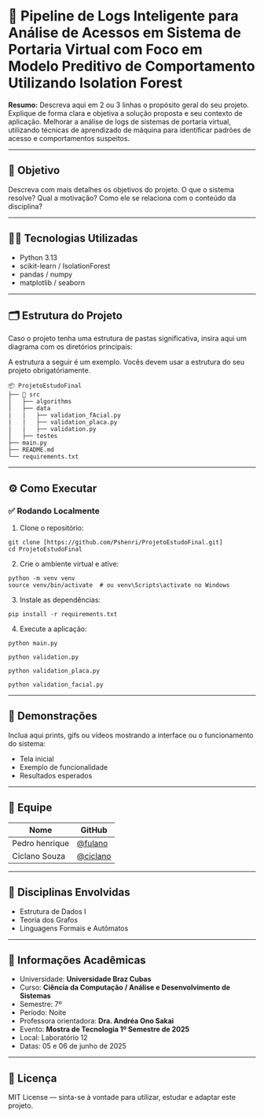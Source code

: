 # 🚀 Pipeline de Logs Inteligente para Análise de Acessos em Sistema de Portaria Virtual com Foco em Modelo Preditivo de Comportamento Utilizando Isolation Forest

**Resumo:** Descreva aqui em 2 ou 3 linhas o propósito geral do seu projeto. Explique de forma clara e objetiva a solução proposta e seu contexto de aplicação.
Melhorar a análise de logs de sistemas de portaria virtual, utilizando técnicas de aprendizado de máquina para identificar padrões de acesso e comportamentos suspeitos.

---

## 🎯 Objetivo

Descreva com mais detalhes os objetivos do projeto. O que o sistema resolve? Qual a motivação? Como ele se relaciona com o conteúdo da disciplina?

---

## 👨‍💻 Tecnologias Utilizadas

- Python 3.13
- scikit-learn / IsolationForest
- pandas / numpy
- matplotlib / seaborn

---

## 🗂️ Estrutura do Projeto

Caso o projeto tenha uma estrutura de pastas significativa, insira aqui um diagrama com os diretórios principais:

A estrutura a seguir é um exemplo. Vocês devem usar a estrutura do seu projeto obrigatóriamente. 
```
📦 ProjetoEstudoFinal
├── 📁 src
│   ├── algorithms
│   ├── data
|   |   ├── validation_fAcial.py
|   |   ├── validation_placa.py
|   |   ├── validation.py
│   ├── testes
├── main.py
├── README.md
└── requirements.txt
```

---

## ⚙️ Como Executar

### ✅ Rodando Localmente

1. Clone o repositório:

```
git clone [https://github.com/Pshenri/ProjetoEstudoFinal.git]
cd ProjetoEstudoFinal
```

2. Crie o ambiente virtual e ative:

```
python -m venv venv
source venv/bin/activate  # ou venv\Scripts\activate no Windows
```

3. Instale as dependências:

```
pip install -r requirements.txt
```

4. Execute a aplicação:

```
python main.py

python validation.py

python validation_placa.py

python validation_facial.py
```

---

## 📸 Demonstrações

Inclua aqui prints, gifs ou vídeos mostrando a interface ou o funcionamento do sistema:

- Tela inicial
- Exemplo de funcionalidade
- Resultados esperados

---

## 👥 Equipe

| Nome | GitHub |
|------|--------|
| Pedro henrique | [@fulano](https://github.com/fulano) |
| Ciclano Souza | [@ciclano](https://github.com/ciclano) |

---

## 🧠 Disciplinas Envolvidas

- Estrutura de Dados I
- Teoria dos Grafos
- Linguagens Formais e Autômatos

---

## 🏫 Informações Acadêmicas

- Universidade: **Universidade Braz Cubas**
- Curso: **Ciência da Computação / Análise e Desenvolvimento de Sistemas**
- Semestre: 7º
- Período: Noite
- Professora orientadora: **Dra. Andréa Ono Sakai**
- Evento: **Mostra de Tecnologia 1º Semestre de 2025**
- Local: Laboratório 12
- Datas: 05 e 06 de junho de 2025

---

## 📄 Licença

MIT License — sinta-se à vontade para utilizar, estudar e adaptar este projeto.
